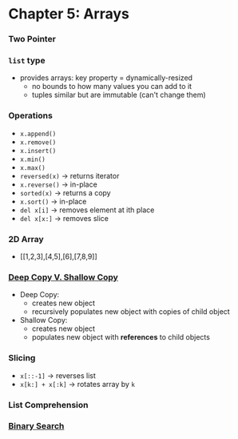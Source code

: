 # Chapter 5: Arrays

### Two Pointer

### `list` type
- provides arrays: key property = dynamically-resized
    - no bounds to how many values you can add to it 
    - tuples similar but are immutable (can't change them)

### Operations
- `x.append()`
- `x.remove()`
- `x.insert()`
- `x.min()`
- `x.max()`
- `reversed(x)` -> returns iterator
- `x.reverse()` -> in-place
- `sorted(x)` -> returns a copy
- `x.sort()` -> in-place
- `del x[i]` -> removes element at ith place
- `del x[x:]` -> removes slice


### 2D Array 
- [[1,2,3],[4,5],[6],[7,8,9]]

### [Deep Copy V. Shallow Copy](deepShallowCopy.ipynb)
- Deep Copy: 
    - creates new object 
    - recursively populates new object with copies of child object 
- Shallow Copy:
    - creates new object
    - populates new object with **references** to child objects
    
### Slicing 
- `x[::-1]` -> reverses list
- `x[k:] + x[:k]` -> rotates array by `k`

### List Comprehension

### [Binary Search](binarySearch.ipynb)

